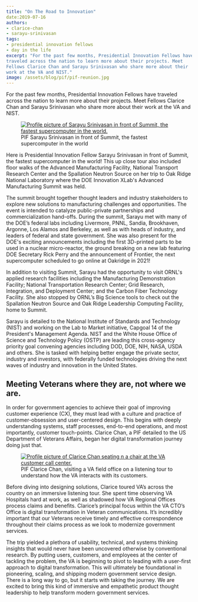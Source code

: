 ```yaml
---
title: "On The Road to Innovation"
date:2019-07-16
authors:
- clarice-chan
- sarayu-srinivasan
tags:
- presidential innovation fellows
- day in the life
excerpt: "For the past few months, Presidential Innovation Fellows have
traveled across the nation to learn more about their projects. Meet
Fellows Clarice Chan and Sarayu Srinivasan who share more about their
work at the VA and NIST."
image: /assets/blog/pif/pif-reunion.jpg
---
```


For the past few months, Presidential Innovation Fellows have traveled
across the nation to learn more about their projects. Meet Fellows
Clarice Chan and Sarayu Srinivasan who share more about their work at
the VA and NIST.

<figure>
  <a href="{{site.baseurl}}/assets/blog/pif/pif-sarayu-srinivasan.jpg">
    <img src="{{site.baseurl}}/assets/blog/pif/pif-sarayu-srinivasan.jpg" alt="Profile picture of Sarayu Srinivasan in front of Summit, the fastest supercomputer in the world."/>
  </a>
  <figcaption>PIF Sarayu Srinivasan in front of Summit, the fastest supercomputer in the world</figcaption>
</figure>

Here is Presidential Innovation Fellow Sarayu Srinivasan in front of
Summit, the fastest supercomputer in the world! This up close tour also
included floor walks of the Advanced Manufacturing Facility, National
Transport Research Center and the Spallation Neutron Source on her trip
to Oak Ridge National Laboratory where the DOE Innovation XLab's
Advanced Manufacturing Summit was held.

The summit brought together thought leaders and industry stakeholders to
explore new solutions to manufacturing challenges and opportunities. The
event is intended to catalyze public-private partnerships and
commercialization hand-offs. During the summit, Sarayu met with many of
the DOE’s federal labs including Livermore, PNNL, Sandia, Brookhaven,
Argonne, Los Alamos and Berkeley, as well as with heads of industry, and
leaders of federal and state government. She was also present for the
DOE's exciting announcements including the first 3D-printed parts to be
used in a nuclear micro-reactor, the ground breaking on a new lab
featuring DOE Secretary Rick Perry and the announcement of Frontier, the
next supercomputer scheduled to go online at Oakridge in 2021!

In addition to visiting Summit, Sarayu had the opportunity to visit
ORNL's applied research facilities including the Manufacturing
Demonstration Facility; National Transportation Research Center; Grid
Research, Integration, and Deployment Center; and the Carbon Fiber
Technology Facility. She also stopped by ORNL’s Big Science tools to
check out the Spallation Neutron Source and Oak Ridge Leadership
Computing Facility, home to Summit.

Sarayu is detailed to the National Institute of Standards and Technology
(NIST) and working on the Lab to Market initiative, Capgoal 14 of the
President's Management Agenda. NIST and the White House Office of
Science and Technology Policy (OSTP) are leading this cross-agency
priority goal convening agencies including DOD, DOE, NIH, NASA, USDA and
others. She is tasked with helping better engage the private sector,
industry and investors, with federally funded technologies driving the
next waves of industry and innovation in the United States.

## Meeting Veterans where they are, not where we are.

In order for government agencies to achieve their goal of improving
customer experience (CX), they must lead with a culture and practice of
customer-obsession and user-centered design. This begins with deeply
understanding systems, staff processes, end-to-end operations, and most
importantly, customer touch-points. Clarice Chan, a PIF detailed to the
US Department of Veterans Affairs, began her digital transformation
journey doing just that.

<figure>
  <a href="{{site.baseurl}}/assets/blog/pif/pif-clarice-chan.jpg">
    <img src="{{site.baseurl}}/assets/blog/pif/pif-clarice-chan.jpg" alt="Profile picture of Clarice Chan seating n a chair at the VA customer call center."/>
  </a>
  <figcaption>PIF Clarice Chan, visiting a VA field office on a
  listening tour to understand how the VA interacts with its customers.</figcaption>
</figure>

Before diving into designing solutions, Clarice toured VA’s across the
country on an immersive listening tour. She spent time observing VA
Hospitals hard at work, as well as shadowed how VA Regional Offices
process claims and benefits. Clarice’s principal focus within the VA
CTO’s Office is digital transformation in Veteran communications. It’s
incredibly important that our Veterans receive timely and effective
correspondence throughout their claims process as we look to modernize
government services.

The trip yielded a plethora of usability, technical, and systems
thinking insights that would never have been uncovered otherwise by
conventional research. By putting users, customers, and employees at the
center of tackling the problem, the VA is beginning to pivot to leading
with a user-first approach to digital transformation. This will
ultimately be foundational in pioneering, scaling, and shipping modern
government service design. There is a long way to go, but it starts with
taking the journey. We are excited to bring this kind of immersive and
empathetic product thought leadership to help transform modern
government services.
